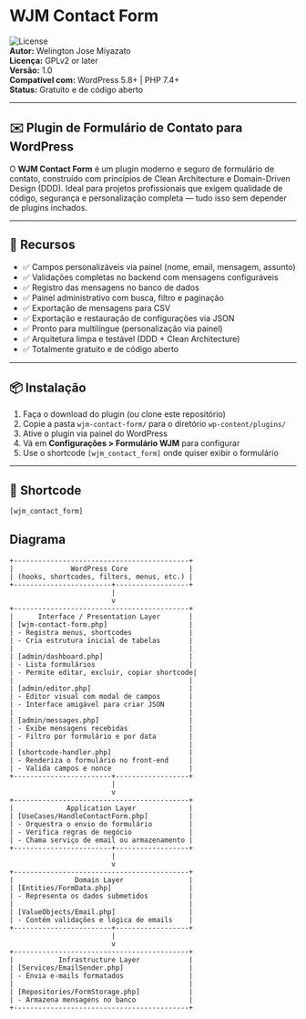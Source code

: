 # WJM Contact Form

![License](https://img.shields.io/badge/license-GPLv2-blue.svg)  
**Autor:** Welington Jose Miyazato  
**Licença:** GPLv2 or later  
**Versão:** 1.0  
**Compatível com:** WordPress 5.8+ | PHP 7.4+  
**Status:** Gratuito e de código aberto

---

## ✉️ Plugin de Formulário de Contato para WordPress

O **WJM Contact Form** é um plugin moderno e seguro de formulário de contato, construído com princípios de Clean Architecture e Domain-Driven Design (DDD). Ideal para projetos profissionais que exigem qualidade de código, segurança e personalização completa — tudo isso sem depender de plugins inchados.

---

## 🚀 Recursos

- ✅ Campos personalizáveis via painel (nome, email, mensagem, assunto)
- ✅ Validações completas no backend com mensagens configuráveis
- ✅ Registro das mensagens no banco de dados
- ✅ Painel administrativo com busca, filtro e paginação
- ✅ Exportação de mensagens para CSV
- ✅ Exportação e restauração de configurações via JSON
- ✅ Pronto para multilíngue (personalização via painel)
- ✅ Arquitetura limpa e testável (DDD + Clean Architecture)
- ✅ Totalmente gratuito e de código aberto

---

## 📦 Instalação

1. Faça o download do plugin (ou clone este repositório)
2. Copie a pasta `wjm-contact-form/` para o diretório `wp-content/plugins/`
3. Ative o plugin via painel do WordPress
4. Vá em **Configurações > Formulário WJM** para configurar
5. Use o shortcode `[wjm_contact_form]` onde quiser exibir o formulário

---

## 🧩 Shortcode

```php
[wjm_contact_form]
```

## Diagrama
```
+-------------------------------------------+
|              WordPress Core               |
| (hooks, shortcodes, filters, menus, etc.) |
+------------------------+------------------+
                         |
                         v
+-------------------------------------------+
|      Interface / Presentation Layer       |
| [wjm-contact-form.php]                    |
| - Registra menus, shortcodes              |
| - Cria estrutura inicial de tabelas       |
|                                           |
| [admin/dashboard.php]                     |
| - Lista formulários                       |
| - Permite editar, excluir, copiar shortcode|
|                                           |
| [admin/editor.php]                        |
| - Editor visual com modal de campos       |
| - Interface amigável para criar JSON      |
|                                           |
| [admin/messages.php]                      |
| - Exibe mensagens recebidas               |
| - Filtro por formulário e por data        |
|                                           |
| [shortcode-handler.php]                   |
| - Renderiza o formulário no front-end     |
| - Valida campos e nonce                   |
+------------------------+------------------+
                         |
                         v
+-------------------------------------------+
|             Application Layer             |
| [UseCases/HandleContactForm.php]          |
| - Orquestra o envio do formulário         |
| - Verifica regras de negócio              |
| - Chama serviço de email ou armazenamento |
+------------------------+------------------+
                         |
                         v
+-------------------------------------------+
|               Domain Layer                |
| [Entities/FormData.php]                   |
| - Representa os dados submetidos          |
|                                           |
| [ValueObjects/Email.php]                  |
| - Contém validações e lógica de emails    |
+------------------------+------------------+
                         |
                         v
+-------------------------------------------+
|           Infrastructure Layer            |
| [Services/EmailSender.php]                |
| - Envia e-mails formatados                |
|                                           |
| [Repositories/FormStorage.php]            |
| - Armazena mensagens no banco             |
+-------------------------------------------+

```